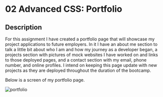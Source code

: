 # 02 Advanced CSS: Portfolio

## Description

For this assignment I have created a portfolio page that will showcase my project applications to future employers. In it I have an about me section to talk a little bit about who I am and how my journey as a developer began, a projects section with pictures of mock websites I have worked on and links to those deployed pages, and a contact section with my email, phone number, and online profiles. I intend on keeping this page update with new projects as they are deployed throughout the duration of the bootcamp. 

Below is a screen of my portfolio page.

![portfolio](./resources/portfolio-readme-img.jpg)